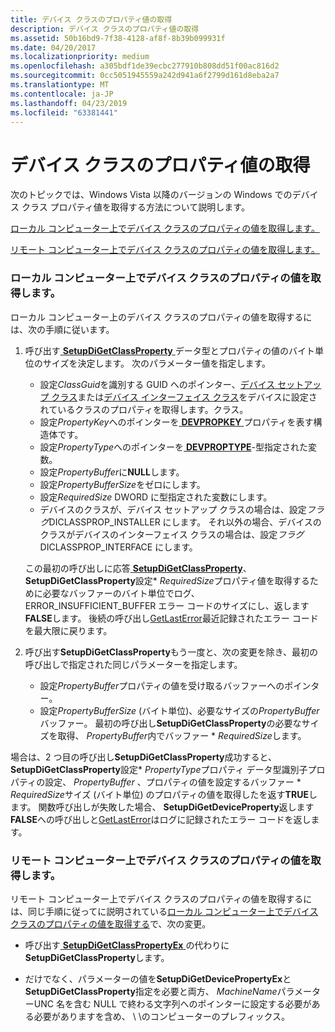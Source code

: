 ```yaml
---
title: デバイス クラスのプロパティ値の取得
description: デバイス クラスのプロパティ値の取得
ms.assetid: 50b16bd9-7f38-4128-af8f-8b39b099931f
ms.date: 04/20/2017
ms.localizationpriority: medium
ms.openlocfilehash: a305bdf1de39ecbc277910b808dd51f00ac816d2
ms.sourcegitcommit: 0cc5051945559a242d941a6f2799d161d8eba2a7
ms.translationtype: MT
ms.contentlocale: ja-JP
ms.lasthandoff: 04/23/2019
ms.locfileid: "63381441"
---
```

# <a name="retrieving-a-device-class-property-value"></a>デバイス クラスのプロパティ値の取得


次のトピックでは、Windows Vista 以降のバージョンの Windows でのデバイス クラス プロパティ値を取得する方法について説明します。

[ローカル コンピューター上でデバイス クラスのプロパティの値を取得します。](#retrieving-a-device-class-property-value-on-a-local-computer)

[リモート コンピューター上でデバイス クラスのプロパティの値を取得します。](#retrieving-a-device-class-property-value-on-a-remote-computer)

### <a href="" id="retrieving-a-device-class-property-value-on-a-local-computer"></a> ローカル コンピューター上でデバイス クラスのプロパティの値を取得します。

ローカル コンピューター上のデバイス クラスのプロパティの値を取得するには、次の手順に従います。

1.  呼び出す[ **SetupDiGetClassProperty** ](https://msdn.microsoft.com/library/windows/hardware/ff551086)データ型とプロパティの値のバイト単位のサイズを決定します。 次のパラメーター値を指定します。

    -   設定*ClassGuid*を識別する GUID へのポインター、[デバイス セットアップ クラス](device-setup-classes.md)または[デバイス インターフェイス クラス](device-interface-classes.md)をデバイスに設定されているクラスのプロパティを取得します。クラス。
    -   設定*PropertyKey*へのポインターを[ **DEVPROPKEY** ](https://msdn.microsoft.com/library/windows/hardware/ff543544)プロパティを表す構造体です。
    -   設定*PropertyType*へのポインターを[ **DEVPROPTYPE**](https://msdn.microsoft.com/library/windows/hardware/ff543546)-型指定された変数。
    -   設定*PropertyBuffer*に**NULL**します。
    -   設定*PropertyBufferSize*をゼロにします。
    -   設定*RequiredSize* DWORD に型指定された変数にします。
    -   デバイスのクラスが、デバイス セットアップ クラスの場合は、設定*フラグ*DICLASSPROP_INSTALLER にします。 それ以外の場合、デバイスのクラスがデバイスのインターフェイス クラスの場合は、設定*フラグ*DICLASSPROP_INTERFACE にします。

    この最初の呼び出しに応答[ **SetupDiGetClassProperty**](https://msdn.microsoft.com/library/windows/hardware/ff551086)、 **SetupDiGetClassProperty**設定\* *RequiredSize*プロパティ値を取得するために必要なバッファーのバイト単位でログ、ERROR_INSUFFICIENT_BUFFER エラー コードのサイズにし、返します**FALSE**します。 後続の呼び出し[GetLastError](https://go.microsoft.com/fwlink/p/?linkid=169416)最近記録されたエラー コードを最大限に戻ります。

2.  呼び出す**SetupDiGetClassProperty**もう一度と、次の変更を除き、最初の呼び出しで指定された同じパラメーターを指定します。
    -   設定*PropertyBuffer*プロパティの値を受け取るバッファーへのポインター。
    -   設定*PropertyBufferSize* (バイト単位)、必要なサイズの*PropertyBuffer*バッファー。 最初の呼び出し**SetupDiGetClassProperty**の必要なサイズを取得、 *PropertyBuffer*内でバッファー \* *RequiredSize*します。

場合は、2 つ目の呼び出し**SetupDiGetClassProperty**成功すると、 **SetupDiGetClassProperty**設定\* *PropertyType*プロパティ データ型識別子プロパティの設定、 *PropertyBuffer* 、プロパティの値を設定するバッファー \* *RequiredSize*サイズ (バイト単位) のプロパティの値を取得したを返す**TRUE**します。 関数呼び出しが失敗した場合、 **SetupDiGetDeviceProperty**返します**FALSE**への呼び出しと[GetLastError](https://go.microsoft.com/fwlink/p/?linkid=169416)はログに記録されたエラー コードを返します。

### <a href="" id="retrieving-a-device-class-property-value-on-a-remote-computer"></a> リモート コンピューター上でデバイス クラスのプロパティの値を取得します。

リモート コンピューター上でデバイス クラスのプロパティの値を取得するには、同じ手順に従ってに説明されている[ローカル コンピューター上でデバイス クラスのプロパティの値を取得する](#retrieving-a-device-class-property-value-on-a-local-computer)で、次の変更。

-   呼び出す[ **SetupDiGetClassPropertyEx** ](https://msdn.microsoft.com/library/windows/hardware/ff551090)の代わりに**SetupDiGetClassProperty**します。

-   だけでなく、パラメーターの値を**SetupDiGetDevicePropertyEx**と**SetupDiGetClassProperty**指定を必要と両方、 *MachineName*パラメーターUNC 名を含む NULL で終わる文字列へのポインターに設定する必要がある必要がありますを含め、 \\ \\のコンピューターのプレフィックス。

 

 





